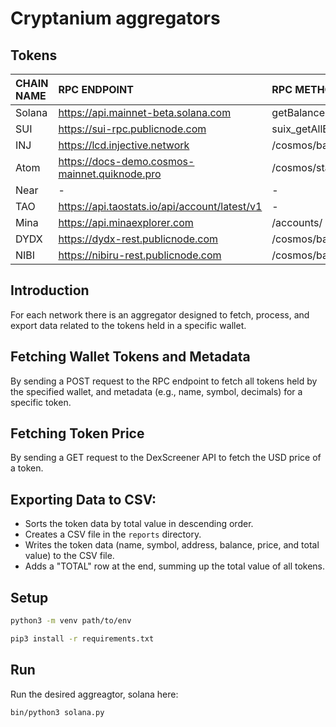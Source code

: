 # Cryptanium aggregators

## Tokens

| CHAIN NAME     | RPC ENDPOINT  | RPC METHOD | PRICE FEED API URL   |
| :------------- | :------------------------------------------ | :-------------------------------------- | :----------------------------------------------------------------- |
| Solana  | https://api.mainnet-beta.solana.com | getBalance | https://api.dexscreener.com/tokens/v1/solana/                 |
| SUI | https://sui-rpc.publicnode.com | suix_getAllBalances | https://api.dexscreener.com/tokens/v1/sui/
| INJ  | https://lcd.injective.network | /cosmos/bank/v1beta1/balances/ | https://api.dexscreener.com/tokens/v1/injective/  |
| Atom  | https://docs-demo.cosmos-mainnet.quiknode.pro | /cosmos/staking/v1beta1/delegations/ | https://api.dexscreener.com/tokens/v1/bsc/0x0Eb3a705fc54725037CC9e008bDede697f62F335  |
| Near  | - | - | https://api.pikespeak.ai/account/wealth/  |
| TAO  | https://api.taostats.io/api/account/latest/v1 | - | https://api.taostats.io/api/price/latest/v1?asset=tao  |
| Mina  | https://api.minaexplorer.com | /accounts/ | https://api.coingecko.com/api/v3/simple/price?ids=mina-protocol&vs_currencies=usd  |
| DYDX  | https://dydx-rest.publicnode.com | /cosmos/bank/v1beta1/balances/ | https://api.dexscreener.com/latest/dex/tokens/0x92D6C1e31e14520e676a687F0a93788B716BEff5 |
| NIBI  | https://nibiru-rest.publicnode.com | /cosmos/bank/v1beta1/balances/ | https://api.coingecko.com/api/v3/simple/price?ids=nibiru&vs_currencies=usd  |

## Introduction

For each network there is an aggregator designed to fetch, process, and export data related to the tokens  held in a specific wallet.

## Fetching Wallet Tokens and Metadata

By sending a POST request to the RPC endpoint to fetch all tokens held by the specified wallet, and metadata (e.g., name, symbol, decimals) for a specific token.

## Fetching Token Price

By sending a GET request to the DexScreener API to fetch the USD price of a token.

## Exporting Data to CSV:

- Sorts the token data by total value in descending order.
- Creates a CSV file in the `reports` directory.
- Writes the token data (name, symbol, address, balance, price, and total value) to the CSV file.
- Adds a "TOTAL" row at the end, summing up the total value of all tokens.


## Setup

```bash
python3 -m venv path/to/env
```

```bash
pip3 install -r requirements.txt
```

## Run

Run the desired aggreagtor, solana here:

```bash
bin/python3 solana.py
```

